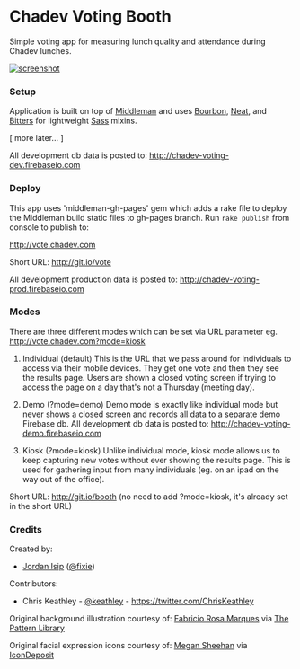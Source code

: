 Chadev Voting Booth
=======

Simple voting app for measuring lunch quality and attendance during Chadev lunches.

[![screenshot](http://media.giphy.com/media/yoJC2ECIVpm6yDkSWc/giphy.gif)](http://chadev.github.io/chadev-voting-booth/)


### Setup

Application is built on top of [Middleman](http://middlemanapp.com) and uses [Bourbon](http://bourbon.io/), [Neat](http://neat.bourbon.io/), and [Bitters](http://bitters.bourbon.io/) for lightweight [Sass](http://sass-lang.com) mixins.

[ more later... ]

All development db data is posted to: http://chadev-voting-dev.firebaseio.com

### Deploy

This app uses 'middleman-gh-pages' gem which adds a rake file to deploy the Middleman build static files to gh-pages branch. Run `rake publish` from console to publish to: 

http://vote.chadev.com

Short URL: http://git.io/vote

All development production data is posted to: http://chadev-voting-prod.firebaseio.com

### Modes

There are three different modes which can be set via URL parameter eg. http://vote.chadev.com?mode=kiosk

1. Individual (default)
This is the URL that we pass around for individuals to access via their mobile devices. They get one vote and then they see the results page. Users are shown a closed voting screen if trying to access the page on a day that's not a Thursday (meeting day).

2. Demo (?mode=demo)
Demo mode is exactly like individual mode but never shows a closed screen and records all data to a separate demo Firebase db. All development db data is posted to: http://chadev-voting-demo.firebaseio.com

3. Kiosk (?mode=kiosk)
Unlike individual mode, kiosk mode allows us to keep capturing new votes without ever showing the results page. This is used for gathering input from many individuals (eg. on an ipad on the way out of the office).

Short URL: http://git.io/booth (no need to add ?mode=kiosk, it's already set in the short URL)


### Credits

Created by: 

* [Jordan Isip](http://jordanisip.com) ([@fixie](http://twitter.com/fixie))

Contributors:

* Chris Keathley - [@keathley](http://github.com/keathley) - https://twitter.com/ChrisKeathley


Original background illustration courtesy of: [Fabricio Rosa Marques](http://fabric8.de/) via [The Pattern Library](http://thepatternlibrary.com/#science)

Original facial expression icons courtesy of: [Megan Sheehan](http://megansheehan.info/) via [IconDeposit](http://www.icondeposit.com/theicondeposit:124)

